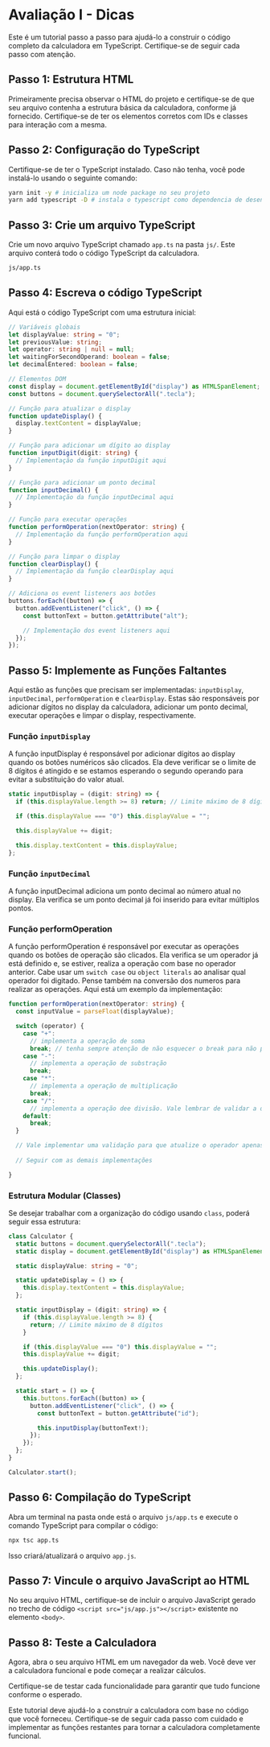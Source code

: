 # Avaliação I - Dicas

Este é um tutorial passo a passo para ajudá-lo a construir o código completo da calculadora em TypeScript. Certifique-se de seguir cada passo com atenção.

## Passo 1: Estrutura HTML
Primeiramente precisa observar o HTML do projeto e certifique-se de que seu arquivo contenha a estrutura básica da calculadora, conforme já fornecido. Certifique-se de ter os elementos corretos com IDs e classes para interação com a mesma. 

## Passo 2: Configuração do TypeScript
Certifique-se de ter o TypeScript instalado. Caso não tenha, você pode instalá-lo usando o seguinte comando:

```bash
yarn init -y # inicializa um node package no seu projeto
yarn add typescript -D # instala o typescript como dependencia de desenvolvimento
```

## Passo 3: Crie um arquivo TypeScript

Crie um novo arquivo TypeScript chamado `app.ts` na pasta `js/`. Este arquivo conterá todo o código TypeScript da calculadora.

```bash
js/app.ts
```

## Passo 4: Escreva o código TypeScript
Aqui está o código TypeScript com uma estrutura inicial:

```ts
// Variáveis globais
let displayValue: string = "0";
let previousValue: string;
let operator: string | null = null;
let waitingForSecondOperand: boolean = false;
let decimalEntered: boolean = false;

// Elementos DOM
const display = document.getElementById("display") as HTMLSpanElement;
const buttons = document.querySelectorAll(".tecla");

// Função para atualizar o display
function updateDisplay() {
  display.textContent = displayValue;
}

// Função para adicionar um dígito ao display
function inputDigit(digit: string) {
  // Implementação da função inputDigit aqui
}

// Função para adicionar um ponto decimal
function inputDecimal() {
  // Implementação da função inputDecimal aqui
}

// Função para executar operações
function performOperation(nextOperator: string) {
  // Implementação da função performOperation aqui
}

// Função para limpar o display
function clearDisplay() {
  // Implementação da função clearDisplay aqui
}

// Adiciona os event listeners aos botões
buttons.forEach((button) => {
  button.addEventListener("click", () => {
    const buttonText = button.getAttribute("alt");

    // Implementação dos event listeners aqui
  });
});
```

## Passo 5: Implemente as Funções Faltantes
Aqui estão as funções que precisam ser implementadas: `inputDisplay`, `inputDecimal`, `performOperation` e `clearDisplay`. Estas são responsáveis por adicionar dígitos no display da calculadora, adicionar um ponto decimal, executar operações e limpar o display, respectivamente.

### Função `inputDisplay`
A função inputDisplay é responsável por adicionar dígitos ao display quando os botões numéricos são clicados. Ela deve verificar se o limite de 8 dígitos é atingido e se estamos esperando o segundo operando para evitar a substituição do valor atual.

```ts
static inputDisplay = (digit: string) => {
  if (this.displayValue.length >= 8) return; // Limite máximo de 8 dígitos

  if (this.displayValue === "0") this.displayValue = "";

  this.displayValue += digit;

  this.display.textContent = this.displayValue;
};
```

### Função `inputDecimal`
A função inputDecimal adiciona um ponto decimal ao número atual no display. Ela verifica se um ponto decimal já foi inserido para evitar múltiplos pontos.

### Função performOperation
A função performOperation é responsável por executar as operações quando os botões de operação são clicados. Ela verifica se um operador já está definido e, se estiver, realiza a operação com base no operador anterior. Cabe usar um `switch case` ou `object literals` ao analisar qual operador foi digitado. Pense também na conversão dos numeros para realizar as operações. Aqui está um exemplo da implementação:

```ts
function performOperation(nextOperator: string) {
  const inputValue = parseFloat(displayValue);

  switch (operator) {
    case "+":
      // implementa a operação de soma
      break; // tenha sempre atenção de não esquecer o break para não permitir a execução dos demais cases
    case "-":
      // implementa a operação de substração
      break;
    case "*":
      // implementa a operação de multiplicação
      break;
    case "/":
      // implementa a operação dee divisão. Vale lembrar de validar a divisão por zero
    default:
      break;
  }

  // Vale implementar uma validação para que atualize o operador apenas se não for um botão de operação
  
  // Seguir com as demais implementações

}
```

### Estrutura Modular (Classes)

Se desejar trabalhar com a organização do código usando `class`, poderá seguir essa estrutura:

```ts
class Calculator {
  static buttons = document.querySelectorAll(".tecla");
  static display = document.getElementById("display") as HTMLSpanElement;

  static displayValue: string = "0";

  static updateDisplay = () => {
    this.display.textContent = this.displayValue;
  };

  static inputDisplay = (digit: string) => {
    if (this.displayValue.length >= 8) {
      return; // Limite máximo de 8 dígitos
    }

    if (this.displayValue === "0") this.displayValue = "";
    this.displayValue += digit;

    this.updateDisplay();
  };

  static start = () => {
    this.buttons.forEach((button) => {
      button.addEventListener("click", () => {
        const buttonText = button.getAttribute("id");

        this.inputDisplay(buttonText!);
      });
    });
  };
}

Calculator.start();
```

## Passo 6: Compilação do TypeScript
Abra um terminal na pasta onde está o arquivo `js/app.ts` e execute o comando TypeScript para compilar o código:

```bash
npx tsc app.ts
```

Isso criará/atualizará o arquivo `app.js`.

## Passo 7: Vincule o arquivo JavaScript ao HTML
No seu arquivo HTML, certifique-se de incluir o arquivo JavaScript gerado no trecho de código `<script src="js/app.js"></script>` existente no elemento `<body>`.

## Passo 8: Teste a Calculadora
Agora, abra o seu arquivo HTML em um navegador da web. Você deve ver a calculadora funcional e pode começar a realizar cálculos.

Certifique-se de testar cada funcionalidade para garantir que tudo funcione conforme o esperado.

Este tutorial deve ajudá-lo a construir a calculadora com base no código que você forneceu. Certifique-se de seguir cada passo com cuidado e implementar as funções restantes para tornar a calculadora completamente funcional.